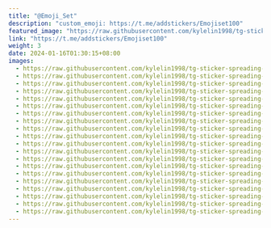 ```yaml
---
title: "@Emoji_Set"
description: "custom_emoji: https://t.me/addstickers/Emojiset100"
featured_image: "https://raw.githubusercontent.com/kylelin1998/tg-sticker-spreading-worldwide-images/main/img/264650c3-dc14-429d-a9c1-79d34ae2d172.jpg"
link: "https://t.me/addstickers/Emojiset100"
weight: 3
date: 2024-01-16T01:30:15+08:00
images:
  - https://raw.githubusercontent.com/kylelin1998/tg-sticker-spreading-worldwide-images/main/img/264650c3-dc14-429d-a9c1-79d34ae2d172.jpg
  - https://raw.githubusercontent.com/kylelin1998/tg-sticker-spreading-worldwide-images/main/img/500bb3c3-7c85-4b6a-a003-896fd90d9878.jpg
  - https://raw.githubusercontent.com/kylelin1998/tg-sticker-spreading-worldwide-images/main/img/a044c306-271f-4602-8139-a2877b7bc363.jpg
  - https://raw.githubusercontent.com/kylelin1998/tg-sticker-spreading-worldwide-images/main/img/4d8cf959-0d03-4ecb-8dfb-470b99f4fe27.jpg
  - https://raw.githubusercontent.com/kylelin1998/tg-sticker-spreading-worldwide-images/main/img/b3b5950e-82e1-4b1f-8cef-f836b630ec05.jpg
  - https://raw.githubusercontent.com/kylelin1998/tg-sticker-spreading-worldwide-images/main/img/446b83a8-e6a3-4f10-895a-e893dc835ca6.jpg
  - https://raw.githubusercontent.com/kylelin1998/tg-sticker-spreading-worldwide-images/main/img/d5d48b33-5f3e-4e81-9b81-c3f79d6dc54e.jpg
  - https://raw.githubusercontent.com/kylelin1998/tg-sticker-spreading-worldwide-images/main/img/8f2edcd1-0790-4f42-8416-6c36ae6c2e44.jpg
  - https://raw.githubusercontent.com/kylelin1998/tg-sticker-spreading-worldwide-images/main/img/6a870255-e7a7-42a4-aa2c-fe240fa9f1d2.jpg
  - https://raw.githubusercontent.com/kylelin1998/tg-sticker-spreading-worldwide-images/main/img/c416b54a-024c-4193-82d0-403bf0f70987.jpg
  - https://raw.githubusercontent.com/kylelin1998/tg-sticker-spreading-worldwide-images/main/img/c43b4c21-14d8-46e5-8cbc-994c380c8c58.jpg
  - https://raw.githubusercontent.com/kylelin1998/tg-sticker-spreading-worldwide-images/main/img/9ed16e75-4f94-487e-9d2a-924a8f0d8fa4.jpg
  - https://raw.githubusercontent.com/kylelin1998/tg-sticker-spreading-worldwide-images/main/img/4287d31e-b09c-4c89-9cb9-f77de5e76f7f.jpg
  - https://raw.githubusercontent.com/kylelin1998/tg-sticker-spreading-worldwide-images/main/img/7ffbb1e4-0d9a-4371-8322-6ea3c9c6bac1.jpg
  - https://raw.githubusercontent.com/kylelin1998/tg-sticker-spreading-worldwide-images/main/img/53cec5e7-8a8a-4a23-88d6-dbd0f5507acd.jpg
  - https://raw.githubusercontent.com/kylelin1998/tg-sticker-spreading-worldwide-images/main/img/2bc496df-e4f1-4dce-b34c-116f968fae2a.jpg
  - https://raw.githubusercontent.com/kylelin1998/tg-sticker-spreading-worldwide-images/main/img/f80c10b6-3252-4f2b-a023-4392c2ee7a2a.jpg
  - https://raw.githubusercontent.com/kylelin1998/tg-sticker-spreading-worldwide-images/main/img/9ee31020-2756-48b9-8483-14b8fc337e10.jpg
  - https://raw.githubusercontent.com/kylelin1998/tg-sticker-spreading-worldwide-images/main/img/debe0986-407c-4a2f-b9b5-7789fe6b84d4.jpg
  - https://raw.githubusercontent.com/kylelin1998/tg-sticker-spreading-worldwide-images/main/img/d85ef71d-81c3-400b-aac1-22c4e923de20.jpg
---
```

